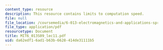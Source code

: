 ```yaml
---
content_type: resource
description: This resource contains limits to computation speed.
file: null
file_location: /coursemedia/6-013-electromagnetics-and-applications-spring-2009/da62edf16ad1b63b6628414de31111b5_MIT6_013S09_lec11.pdf
file_type: application/pdf
resourcetype: Document
title: MIT6_013S09_lec11.pdf
uid: da62edf1-6ad1-b63b-6628-414de31111b5
---
```

